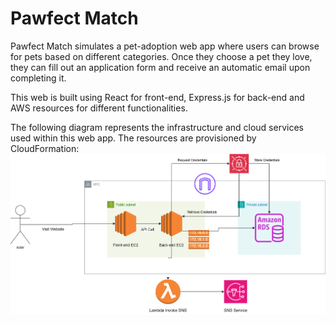 # Pawfect Match
Pawfect Match simulates a pet-adoption web app where users can browse for pets based on different categories. Once they choose a pet they love, they can fill out an application form and receive an automatic email upon completing it.

This web is built using React for front-end, Express.js for back-end and AWS resources for different functionalities.

The following diagram represents the infrastructure and cloud services used within this web app. The resources are provisioned by CloudFormation:
![alt text](<AWS Diagram.drawio.png>)